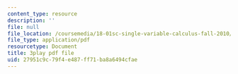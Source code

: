 ```yaml
---
content_type: resource
description: ''
file: null
file_location: /coursemedia/18-01sc-single-variable-calculus-fall-2010/27951c9c79f4e487ff71ba8a6494cfae_WHWyW5DIVSU.pdf
file_type: application/pdf
resourcetype: Document
title: 3play pdf file
uid: 27951c9c-79f4-e487-ff71-ba8a6494cfae
---
```

